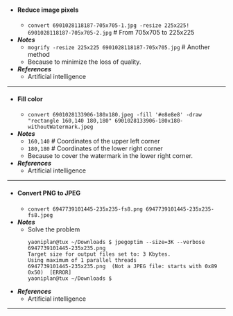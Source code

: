 - #### Reduce image pixels
    - `convert 6901028118187-705x705-1.jpg -resize 225x225! 6901028118187-705x705-2.jpg` # From 705x705 to 225x225
- ***Notes***
    - `mogrify -resize 225x225 6901028118187-705x705.jpg` # Another method
    - Because to minimize the loss of quality.
- ***References***
    - Artificial intelligence
- ---
- #### Fill color
    - `convert 6901028133906-180x180.jpeg -fill '#e8e8e8' -draw "rectangle 160,140 180,180" 6901028133906-180x180-withoutWatermark.jpeg`
- ***Notes***
    - `160,140` # Coordinates of the upper left corner
    - `180,180` # Coordinates of the lower right corner
    - Because to cover the watermark in the lower right corner.
- ***References***
    - Artificial intelligence
- ---
- #### Convert PNG to JPEG
    - `convert 6947739101445-235x235-fs8.png 6947739101445-235x235-fs8.jpeg`
- ***Notes***
    - Solve the problem
      ```
      yaoniplan@tux ~/Downloads $ jpegoptim --size=3K --verbose 6947739101445-235x235.png
      Target size for output files set to: 3 Kbytes.
      Using maximum of 1 parallel threads
      6947739101445-235x235.png  (Not a JPEG file: starts with 0x89 0x50)  [ERROR]
      yaoniplan@tux ~/Downloads $
      ```
- ***References***
    - Artificial intelligence
- ---

